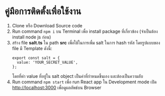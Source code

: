 # คู่มือการติดตั้งเพื่อใช้งาน

1. Clone หรือ Download Source code
2. Run command `npm i` บน Terminal เพื่อ install package ที่เกี่ยวข้อง (จำเป็นต้อง install node js ก่อน)
3. สร้าง file **salt.ts** ใน path **src** เพื่อใช้ในการเพื่ม salt ในการ hash รหัส โดยรูปแบบของ file มี Template ดังนี้:
	```
	export const salt = {
      value: 'YOUR_SECRET_VALUE',
	};
	```
	โดยที่ค่า value ที่อยู่ใน salt object เป็นค่าที่กำหนดขึ้นเอง และต้องเป็นความลับ
4. Run command `npm start` เพื่อ run React app ใน Development mode
เปิด [http://localhost:3000](http://localhost:3000) เพื่อดูผลลัพธ์บน Browser
